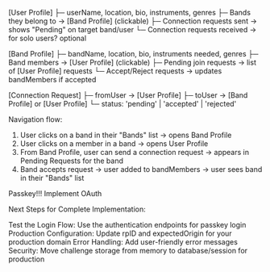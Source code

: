 [User Profile]
 ├─ userName, location, bio, instruments, genres
 ├─ Bands they belong to → [Band Profile] (clickable)
 ├─ Connection requests sent → shows "Pending" on target band/user
 └─ Connection requests received → for solo users? optional

[Band Profile]
 ├─ bandName, location, bio, instruments needed, genres
 ├─ Band members → [User Profile] (clickable)
 ├─ Pending join requests → list of [User Profile] requests
 └─ Accept/Reject requests → updates bandMembers if accepted

[Connection Request]
 ├─ fromUser → [User Profile]
 ├─ toUser → [Band Profile] or [User Profile]
 └─ status: 'pending' | 'accepted' | 'rejected'

Navigation flow:
1. User clicks on a band in their "Bands" list → opens Band Profile
2. User clicks on a member in a band → opens User Profile
3. From Band Profile, user can send a connection request → appears in Pending Requests for the band
4. Band accepts request → user added to bandMembers → user sees band in their "Bands" list

Passkey!!!
Implement OAuth

Next Steps for Complete Implementation:

Test the Login Flow: Use the authentication endpoints for passkey login
Production Configuration: Update rpID and expectedOrigin for your production domain
Error Handling: Add user-friendly error messages
Security: Move challenge storage from memory to database/session for production
